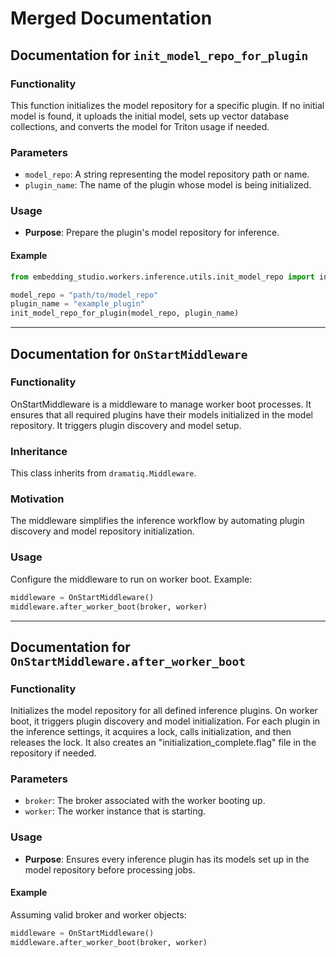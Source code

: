 # Merged Documentation

## Documentation for `init_model_repo_for_plugin`

### Functionality
This function initializes the model repository for a specific plugin. If no initial model is found, it uploads the initial model, sets up vector database collections, and converts the model for Triton usage if needed.

### Parameters
- `model_repo`: A string representing the model repository path or name.
- `plugin_name`: The name of the plugin whose model is being initialized.

### Usage
- **Purpose**: Prepare the plugin's model repository for inference.

#### Example
```python
from embedding_studio.workers.inference.utils.init_model_repo import init_model_repo_for_plugin

model_repo = "path/to/model_repo"
plugin_name = "example_plugin"
init_model_repo_for_plugin(model_repo, plugin_name)
```

---

## Documentation for `OnStartMiddleware`

### Functionality
OnStartMiddleware is a middleware to manage worker boot processes. It ensures that all required plugins have their models initialized in the model repository. It triggers plugin discovery and model setup.

### Inheritance
This class inherits from `dramatiq.Middleware`.

### Motivation
The middleware simplifies the inference workflow by automating plugin discovery and model repository initialization.

### Usage
Configure the middleware to run on worker boot. Example:
```python
middleware = OnStartMiddleware()
middleware.after_worker_boot(broker, worker)
```

---

## Documentation for `OnStartMiddleware.after_worker_boot`

### Functionality
Initializes the model repository for all defined inference plugins. On worker boot, it triggers plugin discovery and model initialization. For each plugin in the inference settings, it acquires a lock, calls initialization, and then releases the lock. It also creates an "initialization_complete.flag" file in the repository if needed.

### Parameters
- `broker`: The broker associated with the worker booting up.
- `worker`: The worker instance that is starting.

### Usage
- **Purpose**: Ensures every inference plugin has its models set up in the model repository before processing jobs.

#### Example
Assuming valid broker and worker objects:
```python
middleware = OnStartMiddleware()
middleware.after_worker_boot(broker, worker)
```